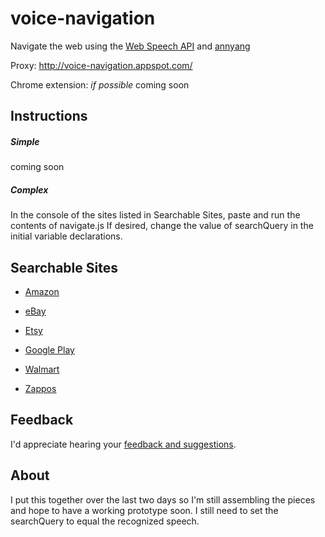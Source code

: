 voice-navigation
================

Navigate the web using the [Web Speech API](https://dvcs.w3.org/hg/speech-api/raw-file/tip/speechapi.html) and [annyang](https://github.com/TalAter/annyang)

Proxy: <http://voice-navigation.appspot.com/>

Chrome extension: *if possible* coming soon

Instructions
------------
##### Simple

coming soon

##### Complex

In the console of the sites listed in Searchable Sites, paste and run the contents of navigate.js If desired, change the value of searchQuery in the initial variable declarations.

Searchable Sites
----------------
* [Amazon](http://www.amazon.com/)

* [eBay](http://www.ebay.com/)

* [Etsy](http://www.etsy.com/)

* [Google Play](https://play.google.com/)

* [Walmart](http://www.walmart.com/)

* [Zappos](http://www.zappos.com/)

Feedback
--------
I'd appreciate hearing your [feedback and suggestions](bit.ly/voicenavigation).

About
-----
I put this together over the last two days so I'm still assembling the pieces and hope to have a working prototype soon. I still need to set the searchQuery to equal the recognized speech.